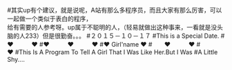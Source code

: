 #其实up有个建议，就是说呢，A站有那么多程序员，而且大家有那么厉害，可以一起做一个类似于表白的程序，<br/>给有需要的人参考呀。up属于不聪明的人，（轻易就做出这种事来，一看就是没头脑的人233）但是很勤奋。。。
#２０１５－１０－１７
#This is a Special Date.
#　　❤　　　❤
#❤　　　❤　　　❤
#❤ Girl'name ❤
#　　❤　　　❤
#　　　　❤
#This Is A Program To Tell A Girl That I Was Like Her.But I Was 
#A Little Shy....
